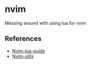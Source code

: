 # nvim

Messing around with using lua for nvim

## References

* [Nvim-lua-guide](https://github.com/nanotee/nvim-lua-guide)
* [Nvim-utils](https://github.com/norcalli/nvim_utils)
